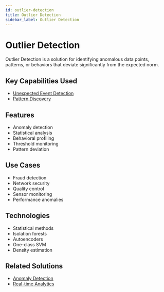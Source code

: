 ```yaml
---
id: outlier-detection
title: Outlier Detection
sidebar_label: Outlier Detection
---
```


# Outlier Detection

Outlier Detection is a solution for identifying anomalous data points, patterns, or behaviors that deviate significantly from the expected norm.

## Key Capabilities Used

- [Unexpected Event Detection](../capabilities/unexpected-event-detection)
- [Pattern Discovery](../capabilities/pattern-discovery)

## Features

- Anomaly detection
- Statistical analysis
- Behavioral profiling
- Threshold monitoring
- Pattern deviation

## Use Cases

- Fraud detection
- Network security
- Quality control
- Sensor monitoring
- Performance anomalies

## Technologies

- Statistical methods
- Isolation forests
- Autoencoders
- One-class SVM
- Density estimation

## Related Solutions

- [Anomaly Detection](./anomaly-detection)
- [Real-time Analytics](./real-time-analytics)
